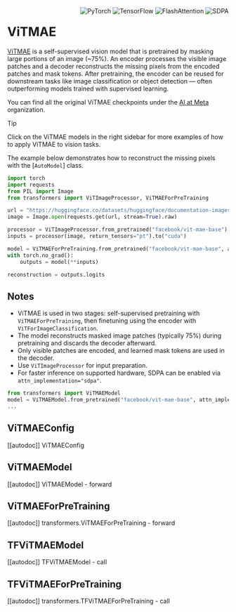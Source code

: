 <!--Copyright 2022 The HuggingFace Team. All rights reserved.

Licensed under the Apache License, Version 2.0 (the "License"); you may not use this file except in compliance with
the License. You may obtain a copy of the License at

http://www.apache.org/licenses/LICENSE-2.0

Unless required by applicable law or agreed to in writing, software distributed under the License is distributed on
an "AS IS" BASIS, WITHOUT WARRANTIES OR CONDITIONS OF ANY KIND, either express or implied. See the License for the
specific language governing permissions and limitations under the License.

⚠️ Note that this file is in Markdown but contain specific syntax for our doc-builder (similar to MDX) that may not be
rendered properly in your Markdown viewer.

-->


<div style="float: right;">
    <div class="flex flex-wrap space-x-1">
        <img alt="PyTorch" src="https://img.shields.io/badge/PyTorch-DE3412?style=flat&logo=pytorch&logoColor=white">
        <img alt="TensorFlow" src="https://img.shields.io/badge/TensorFlow-FF6F00?style=flat&logo=tensorflow&logoColor=white">
        <img alt="FlashAttention" src="https://img.shields.io/badge/%E2%9A%A1%EF%B8%8E%20FlashAttention-eae0c8?style=flat">
        <img alt="SDPA" src="https://img.shields.io/badge/SDPA-DE3412?style=flat&logo=pytorch&logoColor=white">
    </div>
</div>

# ViTMAE

[ViTMAE](https://huggingface.co/papers/2111.06377) is a self-supervised vision model that is pretrained by masking large portions of an image (~75%). An encoder processes the visible image patches and a decoder reconstructs the missing pixels from the encoded patches and mask tokens. After pretraining, the encoder can be reused for downstream tasks like image classification or object detection — often outperforming models trained with supervised learning.

You can find all the original ViTMAE checkpoints under the [AI at Meta](https://huggingface.co/facebook?search_models=vit-mae) organization.

> [!TIP]
> Click on the ViTMAE models in the right sidebar for more examples of how to apply ViTMAE to vision tasks.

The example below demonstrates how to reconstruct the missing pixels with the [`AutoModel`] class.

<hfoptions id="usage">

<!-- This model is not currently supported via pipeline. -->

</hfoption>
<hfoption id="AutoModel">

```python
import torch
import requests
from PIL import Image
from transformers import ViTImageProcessor, ViTMAEForPreTraining

url = "https://huggingface.co/datasets/huggingface/documentation-images/resolve/main/pipeline-cat-chonk.jpeg"
image = Image.open(requests.get(url, stream=True).raw)

processor = ViTImageProcessor.from_pretrained("facebook/vit-mae-base")
inputs = processor(image, return_tensors="pt").to("cuda")

model = ViTMAEForPreTraining.from_pretrained("facebook/vit-mae-base", attn_implementation="sdpa").to("cuda")
with torch.no_grad():
    outputs = model(**inputs)

reconstruction = outputs.logits
```

</hfoption>
<hfoption id="transformers-cli">

<!-- This model is not currently supported via transformers-cli. -->

</hfoption>
</hfoptions>

## Notes
- ViTMAE is used in two stages: self-supervised pretraining with    `ViTMAEForPreTraining`, then finetuning using the encoder with `ViTForImageClassification`.
- The model reconstructs masked image patches (typically 75%) during pretraining and discards the decoder afterward.
- Only visible patches are encoded, and learned mask tokens are used in the decoder.
- Use `ViTImageProcessor` for input preparation.
- For faster inference on supported hardware, SDPA can be enabled via `attn_implementation="sdpa"`.

```python
from transformers import ViTMAEModel
model = ViTMAEModel.from_pretrained("facebook/vit-mae-base", attn_implementation="sdpa", torch_dtype=torch.float16)
...
```

## ViTMAEConfig

[[autodoc]] ViTMAEConfig

<frameworkcontent>
<pt>

## ViTMAEModel

[[autodoc]] ViTMAEModel
    - forward

## ViTMAEForPreTraining

[[autodoc]] transformers.ViTMAEForPreTraining
    - forward

</pt>
<tf>

## TFViTMAEModel

[[autodoc]] TFViTMAEModel
    - call

## TFViTMAEForPreTraining

[[autodoc]] transformers.TFViTMAEForPreTraining
    - call

</tf>
</frameworkcontent>

